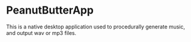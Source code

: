 # PeanutButterApp
This is a native desktop application used to procedurally generate music, and output wav or mp3 files. 
